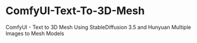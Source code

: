# ComfyUI-Text-To-3D-Mesh
ComfyUI - Text to 3D Mesh Using StableDiffusion 3.5 and Hunyuan Multiple Images to Mesh Models
